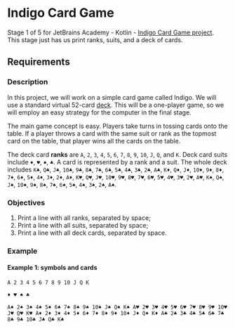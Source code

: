 # Indigo Card Game
Stage 1 of 5 for JetBrains Academy - Kotlin - [Indigo Card Game project](https://hyperskill.org/projects/214/stages/1072/implement).   
This stage just has us print ranks, suits, and a deck of cards.
## Requirements
### Description
In this project, we will work on a simple card game called Indigo. We will use a standard virtual 52-card [deck](https://en.wikipedia.org/wiki/Standard_52-card_deck). This will be a one-player game, so we will employ an easy strategy for the computer in the final stage.

The main game concept is easy. Players take turns in tossing cards onto the table. If a player throws a card with the same suit or rank as the topmost card on the table, that player wins all the cards on the table.

The deck card **ranks** are `A`, `2`, `3`, `4`, `5`, `6`, `7`, `8`, `9`, `10`, `J`, `Q`, and `K`. Deck card suits include `♦`, `♥`, `♠`, `♣`. A card is represented by a rank and a suit. The whole deck includes `K♣`, `Q♣`, `J♣`, `10♣`, `9♣`, `8♣`, `7♣`, `6♣`, `5♣`, `4♣`, `3♣`, `2♣`, `A♣`, `K♦`, `Q♦`, `J♦`, `10♦`, `9♦`, `8♦`, `7♦`, `6♦`, `5♦`, `4♦`, `3♦`, `2♦`, `A♦`, `K♥`, `Q♥`, `J♥`, `10♥`, `9♥`, `8♥`, `7♥`, `6♥`, `5♥`, `4♥`, `3♥`, `2♥`, `A♥`, `K♠`, `Q♠`, `J♠`, `10♠`, `9♠`, `8♠`, `7♠`, `6♠`, `5♠`, `4♠`, `3♠`, `2♠`, `A♠`.
### Objectives
1. Print a line with all ranks, separated by space;
2. Print a line with all suits, separated by space;
3. Print a line with all deck cards, separated by space.
### Example
#### Example 1: symbols and cards
```text
A 2 3 4 5 6 7 8 9 10 J Q K

♦ ♥ ♠ ♣

A♠ 2♠ 3♠ 4♠ 5♠ 6♠ 7♠ 8♠ 9♠ 10♠ J♠ Q♠ K♠ A♥ 2♥ 3♥ 4♥ 5♥ 6♥ 7♥ 8♥ 9♥ 10♥ J♥ Q♥ K♥ A♦ 2♦ 3♦ 4♦ 5♦ 6♦ 7♦ 8♦ 9♦ 10♦ J♦ Q♦ K♦ A♣ 2♣ 3♣ 4♣ 5♣ 6♣ 7♣ 8♣ 9♣ 10♣ J♣ Q♣ K♣
```